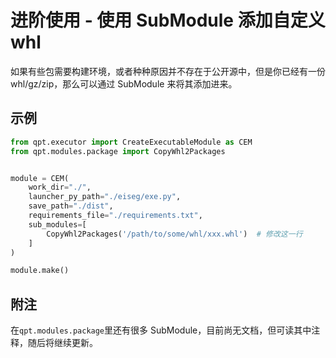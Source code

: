 # 进阶使用 - 使用 SubModule 添加自定义 whl

如果有些包需要构建环境，或者种种原因并不存在于公开源中，但是你已经有一份 whl/gz/zip，那么可以通过 SubModule 来将其添加进来。

## 示例

```Python
from qpt.executor import CreateExecutableModule as CEM
from qpt.modules.package import CopyWhl2Packages


module = CEM(
    work_dir="./",
    launcher_py_path="./eiseg/exe.py",
    save_path="./dist",
    requirements_file="./requirements.txt",
    sub_modules=[
        CopyWhl2Packages('/path/to/some/whl/xxx.whl')  # 修改这一行
    ]
)

module.make()
```

## 附注

在`qpt.modules.package`里还有很多 SubModule，目前尚无文档，但可读其中注释，随后将继续更新。
